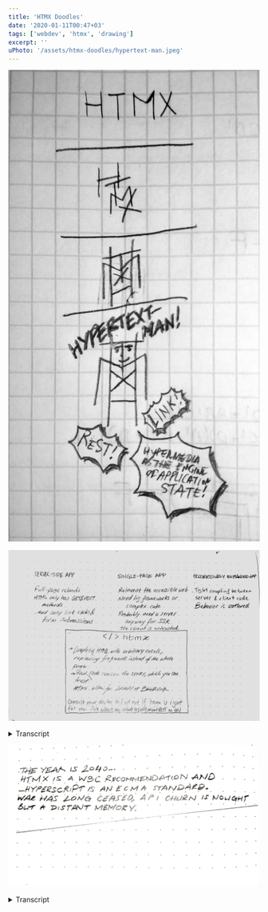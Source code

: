 ```yaml
---
title: 'HTMX Doodles'
date: '2020-01-11T00:47+03'
tags: ['webdev', 'htmx', 'drawing']
excerpt: ''
uPhoto: '/assets/htmx-doodles/hypertext-man.jpeg'
---
```


![Hypertext Man!](/assets/htmx-doodles/hypertext-man.jpeg)

<div class=img-block>

![On HTMX, see transcript](/assets/htmx-doodles/consult-your-doctor.jpeg)

<details><summary>Transcript</summary>

### Server-Side App

-	Full-page reloads
-	HTML only has GET and POST methods
-	...and only link clicks & form submissions

### Single-Page App

-	Reinvent the accessible web
-	Need big frameworks or complex code
-	Probably need a server anyway for SSR
-	The client is untrueted

### Progressively Enhanced App

-	Tight coupling between server & client code
-	Behavior is scattered

### htmx

-	Completing HTML with arbitrary events, replacing fragments instead of the whole page
-	Your code runs on the server, which you trust
-	htmx allows for **locality of behavior**

<small>Consult your doctor to find out if htmx s right for you. Side effects may include arguing about REST on HN.</small>

</details>

</div>

<div class=img-block>

![2040. See transcript](/assets/htmx-doodles/2040.jpeg)

<details><summary>Transcript</summary>

The year is 2040.

htmx is a W3C recommendation and _hyperscript is an ECMA standard.

War has long ceased, API churn is nought but a distant memory.

</details>

</div>
